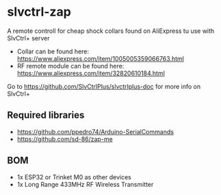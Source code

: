# slvctrl-zap

A remote controll for cheap shock collars found on AliExpress tu use with SlvCtrl+ server

* Collar can be found here: https://www.aliexpress.com/item/1005005359066763.html
* RF remote module can be found here: https://www.aliexpress.com/item/32820610184.html

Go to https://github.com/SlvCtrlPlus/slvctrlplus-doc for more info on SlvCtrl+

## Required libraries
* https://github.com/ppedro74/Arduino-SerialCommands
* https://github.com/sd-86/zap-me

## BOM
* 1x ESP32 or Trinket M0 as other devices
* 1x Long Range 433MHz RF Wireless Transmitter


